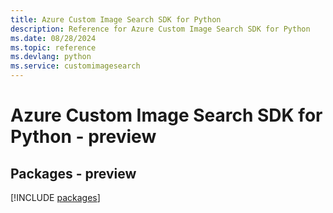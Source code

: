 ```yaml
---
title: Azure Custom Image Search SDK for Python
description: Reference for Azure Custom Image Search SDK for Python
ms.date: 08/28/2024
ms.topic: reference
ms.devlang: python
ms.service: customimagesearch
---
```

# Azure Custom Image Search SDK for Python - preview
## Packages - preview
[!INCLUDE [packages](custom-image-search-index.md)]